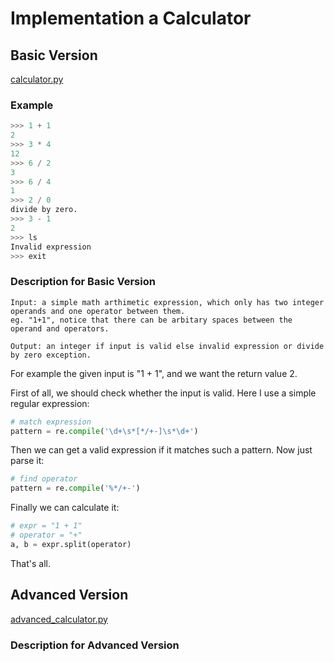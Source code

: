 # Implementation a Calculator

## Basic Version

[calculator.py](./calculator.py)

### Example

```py
>>> 1 + 1
2
>>> 3 * 4
12
>>> 6 / 2
3
>>> 6 / 4
1
>>> 2 / 0
divide by zero.
>>> 3 - 1
2
>>> ls
Invalid expression
>>> exit
```

### Description for Basic Version

```text
Input: a simple math arthimetic expression, which only has two integer operands and one operator between them.
eg. "1+1", notice that there can be arbitary spaces between the operand and operators.

Output: an integer if input is valid else invalid expression or divide by zero exception.
```

For example the given input is "1 + 1", and we want the return value 2.

First of all, we should check whether the input is valid. Here I use a simple regular expression:

```py
# match expression
pattern = re.compile('\d+\s*[*/+-]\s*\d+')
```

Then we can get a valid expression if it matches such a pattern. Now just parse it:

```py
# find operator
pattern = re.compile('%*/+-')
```

Finally we can calculate it:

```py
# expr = "1 + 1"
# operator = "+"
a, b = expr.split(operator)
```

That's all.

## Advanced Version

[advanced_calculator.py](./advanced_calculator.py)

### Description for Advanced Version
